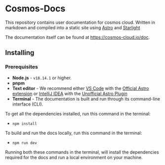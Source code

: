 # Cosmos-Docs

This repository contains user documentation for cosmos cloud. Written in markdown and compiled into a static site using [Astro](https://astro.build/) and [Starlight](https://starlight.astro.build/)

The documentation itself can be found at <https://cosmos-cloud.io/doc>.

## Installing

### Prerequisites

- **Node.js** - `v18.14.1` or higher.
- **pnpm**
- **Text editor** - We recommend either [VS Code](https://code.visualstudio.com/) with the [Official Astro extension](https://marketplace.visualstudio.com/items?itemName=astro-build.astro-vscode) or [IntelliJ IDEA](https://www.jetbrains.com/idea/) with the [Unofficial Astro Plugin](https://plugins.jetbrains.com/plugin/20959-astro)
- **Terminal** - The documentation is built and run through its command-line interface (CLI).

To get all the dependencies installed, run this command in the terminal:

- `npm install`

To build and run the docs locally, run this command in the terminal:

- `npm run dev`

Running both these commands in the terminal, will install the dependencies required for the docs and run a local environment on your machine.
